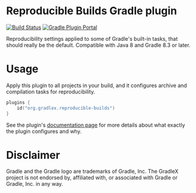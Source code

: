 # Reproducible Builds Gradle plugin

[![Build Status](https://img.shields.io/endpoint.svg?url=https%3A%2F%2Factions-badge.atrox.dev%2Fgradlex-org%2Freproducible-builds%2Fbadge%3Fref%3Dmain&style=flat)](https://actions-badge.atrox.dev/gradlex-org/build-parameters/goto?ref=main)
[![Gradle Plugin Portal](https://img.shields.io/maven-metadata/v?label=Plugin%20Portal&metadataUrl=https%3A%2F%2Fplugins.gradle.org%2Fm2%2Forg%2Fgradlex%2Freproducible-builds%2Forg.gradlex.reproducible-builds.gradle.plugin%2Fmaven-metadata.xml)](https://plugins.gradle.org/plugin/org.gradlex.reproducible-builds)

Reproducibility settings applied to some of Gradle's built-in tasks, that should really be the default.
Compatible with Java 8 and Gradle 8.3 or later.

# Usage

Apply this plugin to all projects in your build, and it configures archive and compilation tasks for reproducibility.

```kotlin
plugins {
    id("org.gradlex.reproducible-builds")
}
```

See the plugin's [documentation page](https://gradlex.org/reproducible-builds) for more details about what exactly the plugin configures and why.

# Disclaimer

Gradle and the Gradle logo are trademarks of Gradle, Inc.
The GradleX project is not endorsed by, affiliated with, or associated with Gradle or Gradle, Inc. in any way.
